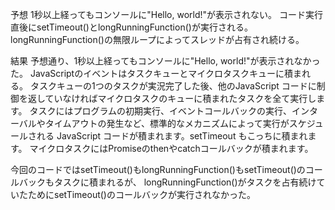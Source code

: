 予想
1秒以上経ってもコンソールに"Hello, world!"が表示されない。
コード実行直後にsetTimeout()とlongRunningFunction()が実行される。
longRunningFunction()の無限ループによってスレッドが占有され続ける。

結果
予想通り、1秒以上経ってもコンソールに"Hello, world!"が表示されなかった。
JavaScriptのイベントはタスクキューとマイクロタスクキューに積まれる。
タスクキューの1つのタスクが実況完了した後、他のJavaScript コードに制御を返していなければマイクロタスクのキューに積まれたタスクを全て実行します。
タスクにはプログラムの初期実行、イベントコールバックの実行、インターバルやタイムアウトの発生など、標準的なメカニズムによって実行がスケジュールされる JavaScript コードが積まれます。setTimeout もこっちに積まれます。
マイクロタスクにはPromiseのthenやcatchコールバックが積まれます。

今回のコードではsetTimeout()もlongRunningFunction()もsetTimeout()のコールバックもタスクに積まれるが、
longRunningFunction()がタスクを占有続けていたためにsetTimeout()のコールバックが実行されなかった。